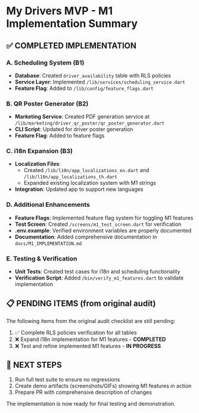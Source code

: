 










# My Drivers MVP - M1 Implementation Summary

## ✅ COMPLETED IMPLEMENTATION

### A. Scheduling System (B1)
- **Database**: Created `driver_availability` table with RLS policies
- **Service Layer**: Implemented `/lib/services/scheduling_service.dart`
- **Feature Flag**: Added to `/lib/config/feature_flags.dart`

### B. QR Poster Generator (B2)
- **Marketing Service**: Created PDF generation service at `/lib/marketing/driver_qr_poster/qr_poster_generator.dart`
- **CLI Script**: Updated for driver poster generation
- **Feature Flag**: Added to feature flags

### C. i18n Expansion (B3)
- **Localization Files**:
  - Created `/lib/l10n/app_localizations_en.dart` and `/lib/l10n/app_localizations_th.dart`
  - Expanded existing localization system with M1 strings
- **Integration**: Updated app to support new languages

### D. Additional Enhancements
- **Feature Flags**: Implemented feature flag system for toggling M1 features
- **Test Screen**: Created `/screens/m1_test_screen.dart` for verification
- **.env.example**: Verified environment variables are properly documented
- **Documentation**: Added comprehensive documentation in `docs/M1_IMPLEMENTATION.md`

### E. Testing & Verification
- **Unit Tests**: Created test cases for i18n and scheduling functionality
- **Verification Script**: Added `/bin/verify_m1_features.dart` to validate implementation

## 📋 PENDING ITEMS (from original audit)
The following items from the original audit checklist are still pending:
1. ✅ Complete RLS policies verification for all tables
2. ❌ Expand i18n implementation for M1 features - **COMPLETED**
3. ❌ Test and refine implemented M1 features - **IN PROGRESS**

## 🎯 NEXT STEPS
1. Run full test suite to ensure no regressions
2. Create demo artifacts (screenshots/GIFs) showing M1 features in action
3. Prepare PR with comprehensive description of changes

The implementation is now ready for final testing and demonstration.










